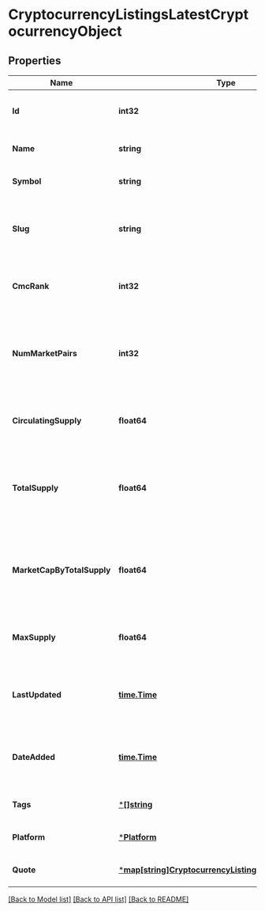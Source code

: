 # CryptocurrencyListingsLatestCryptocurrencyObject

## Properties
Name | Type | Description | Notes
------------ | ------------- | ------------- | -------------
**Id** | **int32** | The unique CoinMarketCap ID for this cryptocurrency. | [optional] [default to null]
**Name** | **string** | The name of this cryptocurrency. | [optional] [default to null]
**Symbol** | **string** | The ticker symbol for this cryptocurrency. | [optional] [default to null]
**Slug** | **string** | The web URL friendly shorthand version of this cryptocurrency name. | [optional] [default to null]
**CmcRank** | **int32** | The cryptocurrency&#x27;s CoinMarketCap rank by market cap. | [optional] [default to null]
**NumMarketPairs** | **int32** | The number of active trading pairs available for this cryptocurrency across supported exchanges. | [optional] [default to null]
**CirculatingSupply** | **float64** | The approximate number of coins circulating for this cryptocurrency. | [optional] [default to null]
**TotalSupply** | **float64** | The approximate total amount of coins in existence right now (minus any coins that have been verifiably burned). | [optional] [default to null]
**MarketCapByTotalSupply** | **float64** | The market cap by total supply. *This field is only returned if requested through the &#x60;aux&#x60; request parameter.* | [optional] [default to null]
**MaxSupply** | **float64** | The expected maximum limit of coins ever to be available for this cryptocurrency. | [optional] [default to null]
**LastUpdated** | [**time.Time**](time.Time.md) | Timestamp (ISO 8601) of the last time this cryptocurrency&#x27;s market data was updated. | [optional] [default to null]
**DateAdded** | [**time.Time**](time.Time.md) | Timestamp (ISO 8601) of when this cryptocurrency was added to CoinMarketCap. | [optional] [default to null]
**Tags** | [***[]string**](array.md) |  | [optional] [default to null]
**Platform** | [***Platform**](platform.md) |  | [optional] [default to null]
**Quote** | [***map[string]CryptocurrencyListingsLatestQuoteObject**](map.md) |  | [optional] [default to null]

[[Back to Model list]](../README.md#documentation-for-models) [[Back to API list]](../README.md#documentation-for-api-endpoints) [[Back to README]](../README.md)


